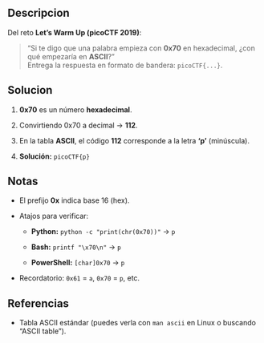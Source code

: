 ## Descripcion

Del reto **Let’s Warm Up (picoCTF 2019)**:

> “Si te digo que una palabra empieza con **0x70** en hexadecimal, ¿con qué empezaría en **ASCII**?”  
> Entrega la respuesta en formato de bandera: `picoCTF{...}`.

## Solucion

1. **0x70** es un número **hexadecimal**.
    
2. Convirtiendo 0x70 a decimal → **112**.
    
3. En la tabla **ASCII**, el código **112** corresponde a la letra **‘p’** (minúscula).
    
4. **Solución:** `picoCTF{p}`
    

## Notas

- El prefijo **0x** indica base 16 (hex).
    
- Atajos para verificar:
    
    - **Python:** `python -c "print(chr(0x70))"` → `p`
        
    - **Bash:** `printf "\x70\n"` → `p`
        
    - **PowerShell:** `[char]0x70` → `p`
        
- Recordatorio: `0x61` = `a`, `0x70` = `p`, etc.
    

## Referencias

- Tabla ASCII estándar (puedes verla con `man ascii` en Linux o buscando “ASCII table”).